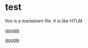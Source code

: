 # test

this is a markdown file.
It is like HTLM.

<a href="http://google.com">google</a>
  
  [google](http://google.com)
